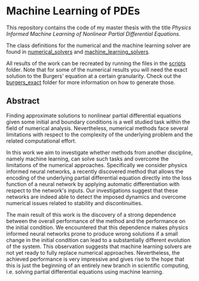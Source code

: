 # Machine Learning of PDEs
This repository contains the code of my master thesis with the title *Physics Informed Machine Learning of Nonlinear Partial Differential Equations*.

The class definitions for the numerical and the machine learning solver are found in [numerical_solvers] and [machine_learning_solvers].

All results of the work can be recreated by running the files in the [scripts] folder. Note that for some of the numerical results you will need the exact solution to the Burgers' equation at a certain granularity. Check out the [burgers_exact] folder for more information on how to generate those.

[scripts]: https://github.com/sch0ngut/machine-learning-of-pdes/tree/main/scripts
[burgers_exact]: https://github.com/sch0ngut/machine-learning-of-pdes/tree/main/burgers_exact
[numerical_solvers]: https://github.com/sch0ngut/machine-learning-of-pdes/tree/main/numerical_solvers
[machine_learning_solvers]: https://github.com/sch0ngut/machine-learning-of-pdes/blob/main/machine_learning_solver/PINN.py

## Abstract
Finding approximate solutions to nonlinear partial differential equations given some initial and boundary conditions is a well studied task within the field of numerical analysis. Nevertheless, numerical methods face several limitations with respect to the complexity of the underlying problem and the related computational effort.

In this work we aim to investigate whether methods from another discipline, namely machine learning, can solve such tasks and overcome the limitations of the numerical approaches. Specifically we consider physics informed neural networks, a recently discovered method that allows the encoding of the underlying partial differential equation directly into the loss function of a neural network by applying automatic differentiation with respect to the network's inputs. Our investigations suggest that these networks are indeed able to detect the imposed dynamics and overcome numerical issues related to stability and discontinuities.

The main result of this work is the discovery of a strong dependence between the overall performance of the method and the performance on the initial condition. We encountered that this dependence makes physics informed neural networks prone to produce wrong solutions if a small change in the initial condition can lead to a substantially different evolution of the system. This observation suggests that machine learning solvers are not yet ready to fully replace numerical approaches. Nevertheless, the achieved performance is very impressive and gives rise to the hope that this is just the beginning of an entirely new branch in scientific computing, i.e. solving partial differential equations using machine learning.
